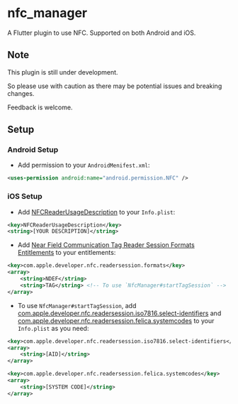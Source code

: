 # nfc_manager

A Flutter plugin to use NFC. Supported on both Android and iOS.

## Note

This plugin is still under development.

So please use with caution as there may be potential issues and breaking changes.

Feedback is welcome.

## Setup

### Android Setup

* Add permission to your `AndroidMenifest.xml`:

``` xml
<uses-permission android:name="android.permission.NFC" />
```

### iOS Setup

* Add [NFCReaderUsageDescription](https://developer.apple.com/documentation/bundleresources/information_property_list/nfcreaderusagedescription) to your `Info.plist`:

``` xml
<key>NFCReaderUsageDescription</key>
<string>[YOUR DESCRIPTION]</string>
```

* Add [Near Field Communication Tag Reader Session Formats Entitlements](https://developer.apple.com/documentation/bundleresources/entitlements/com_apple_developer_nfc_readersession_formats) to your entitlements:

``` xml
<key>com.apple.developer.nfc.readersession.formats</key>
<array>
    <string>NDEF</string>
    <string>TAG</string> <!-- To use `NfcManager#startTagSession` -->
</array>
```

* To use `NfcManager#startTagSession`, add [com.apple.developer.nfc.readersession.iso7816.select-identifiers](https://developer.apple.com/documentation/bundleresources/information_property_list/select-identifiers) and [com.apple.developer.nfc.readersession.felica.systemcodes](https://developer.apple.com/documentation/bundleresources/information_property_list/systemcodes) to your `Info.plist` as you need:

``` xml
<key>com.apple.developer.nfc.readersession.iso7816.select-identifiers</key>
<array>
    <string>[AID]</string>
</array>

<key>com.apple.developer.nfc.readersession.felica.systemcodes</key>
<array>
    <string>[SYSTEM CODE]</string>
</array>
```

